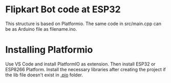 # Flipkart Bot code at ESP32

This structure is based on Platformio. The same code in src/main.cpp can be as Arduino file as filename.ino.

# Installing Platformio

Use VS Code and install PlatformIO as extension. Then install ESP32 or ESP8266 Platform. Install the necessary libraries after creating the project if the lib file doesn't exist in [.pio]() folder.
